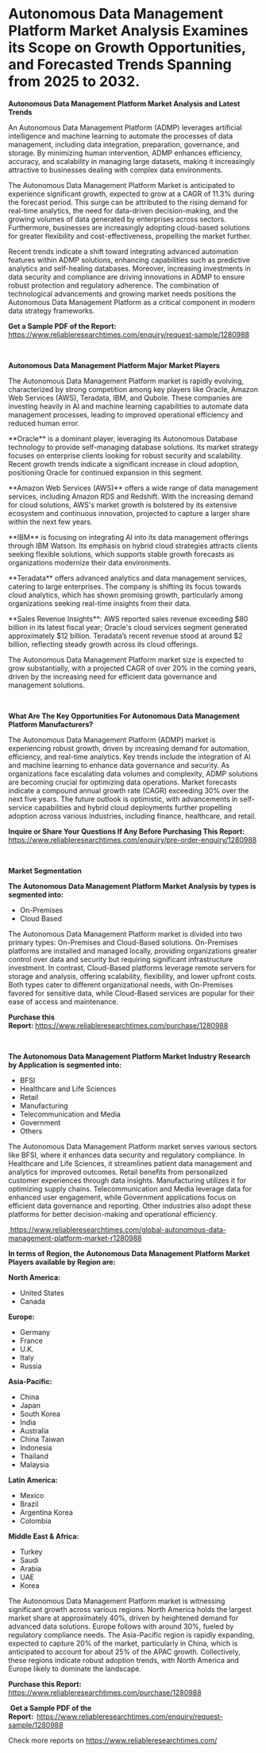 <p><h1>Autonomous Data Management Platform Market Analysis Examines its Scope on Growth Opportunities, and Forecasted Trends Spanning from 2025 to 2032.</h1></p><p><strong>Autonomous Data Management Platform Market Analysis and Latest Trends</strong></p>
<p><p>An Autonomous Data Management Platform (ADMP) leverages artificial intelligence and machine learning to automate the processes of data management, including data integration, preparation, governance, and storage. By minimizing human intervention, ADMP enhances efficiency, accuracy, and scalability in managing large datasets, making it increasingly attractive to businesses dealing with complex data environments.</p><p>The Autonomous Data Management Platform Market is anticipated to experience significant growth, expected to grow at a CAGR of 11.3% during the forecast period. This surge can be attributed to the rising demand for real-time analytics, the need for data-driven decision-making, and the growing volumes of data generated by enterprises across sectors. Furthermore, businesses are increasingly adopting cloud-based solutions for greater flexibility and cost-effectiveness, propelling the market further. </p><p>Recent trends indicate a shift toward integrating advanced automation features within ADMP solutions, enhancing capabilities such as predictive analytics and self-healing databases. Moreover, increasing investments in data security and compliance are driving innovations in ADMP to ensure robust protection and regulatory adherence. The combination of technological advancements and growing market needs positions the Autonomous Data Management Platform as a critical component in modern data strategy frameworks.</p></p>
<p><strong>Get a Sample PDF of the Report:&nbsp;</strong> <a href="https://www.reliableresearchtimes.com/enquiry/request-sample/1280988?utm_campaign=3536&utm_medium=2&utm_source=Github&utm_content=ia&utm_term=24032025&utm_id=autonomous-data-management-platform">https://www.reliableresearchtimes.com/enquiry/request-sample/1280988</a></p>
<p>&nbsp;</p>
<p><strong>Autonomous Data Management Platform Major Market Players</strong></p>
<p><p>The Autonomous Data Management Platform market is rapidly evolving, characterized by strong competition among key players like Oracle, Amazon Web Services (AWS), Teradata, IBM, and Qubole. These companies are investing heavily in AI and machine learning capabilities to automate data management processes, leading to improved operational efficiency and reduced human error.</p><p>**Oracle** is a dominant player, leveraging its Autonomous Database technology to provide self-managing database solutions. Its market strategy focuses on enterprise clients looking for robust security and scalability. Recent growth trends indicate a significant increase in cloud adoption, positioning Oracle for continued expansion in this segment.</p><p>**Amazon Web Services (AWS)** offers a wide range of data management services, including Amazon RDS and Redshift. With the increasing demand for cloud solutions, AWS's market growth is bolstered by its extensive ecosystem and continuous innovation, projected to capture a larger share within the next few years.</p><p>**IBM** is focusing on integrating AI into its data management offerings through IBM Watson. Its emphasis on hybrid cloud strategies attracts clients seeking flexible solutions, which supports stable growth forecasts as organizations modernize their data environments.</p><p>**Teradata** offers advanced analytics and data management services, catering to large enterprises. The company is shifting its focus towards cloud analytics, which has shown promising growth, particularly among organizations seeking real-time insights from their data.</p><p>**Sales Revenue Insights**: AWS reported sales revenue exceeding $80 billion in its latest fiscal year; Oracle's cloud services segment generated approximately $12 billion. Teradata’s recent revenue stood at around $2 billion, reflecting steady growth across its cloud offerings.</p><p>The Autonomous Data Management Platform market size is expected to grow substantially, with a projected CAGR of over 20% in the coming years, driven by the increasing need for efficient data governance and management solutions.</p></p>
<p>&nbsp;</p>
<p><strong>What Are The Key Opportunities For Autonomous Data Management Platform Manufacturers?</strong></p>
<p><p>The Autonomous Data Management Platform (ADMP) market is experiencing robust growth, driven by increasing demand for automation, efficiency, and real-time analytics. Key trends include the integration of AI and machine learning to enhance data governance and security. As organizations face escalating data volumes and complexity, ADMP solutions are becoming crucial for optimizing data operations. Market forecasts indicate a compound annual growth rate (CAGR) exceeding 30% over the next five years. The future outlook is optimistic, with advancements in self-service capabilities and hybrid cloud deployments further propelling adoption across various industries, including finance, healthcare, and retail.</p></p>
<p><strong>Inquire or Share Your Questions If Any Before Purchasing This Report:</strong> <a href="https://www.reliableresearchtimes.com/enquiry/pre-order-enquiry/1280988?utm_campaign=3536&utm_medium=2&utm_source=Github&utm_content=ia&utm_term=24032025&utm_id=autonomous-data-management-platform">https://www.reliableresearchtimes.com/enquiry/pre-order-enquiry/1280988</a></p>
<p>&nbsp;</p>
<p><strong>Market Segmentation</strong></p>
<p><strong>The Autonomous Data Management Platform Market Analysis by types is segmented into:</strong></p>
<p><ul><li>On-Premises</li><li>Cloud Based</li></ul></p>
<p><p>The Autonomous Data Management Platform market is divided into two primary types: On-Premises and Cloud-Based solutions. On-Premises platforms are installed and managed locally, providing organizations greater control over data and security but requiring significant infrastructure investment. In contrast, Cloud-Based platforms leverage remote servers for storage and analysis, offering scalability, flexibility, and lower upfront costs. Both types cater to different organizational needs, with On-Premises favored for sensitive data, while Cloud-Based services are popular for their ease of access and maintenance.</p></p>
<p><strong>Purchase this Report:&nbsp;</strong><a href="https://www.reliableresearchtimes.com/purchase/1280988?utm_campaign=3536&utm_medium=2&utm_source=Github&utm_content=ia&utm_term=24032025&utm_id=autonomous-data-management-platform">https://www.reliableresearchtimes.com/purchase/1280988</a></p>
<p>&nbsp;</p>
<p><strong>The Autonomous Data Management Platform Market Industry Research by Application is segmented into:</strong></p>
<p><ul><li>BFSI</li><li>Healthcare and Life Sciences</li><li>Retail</li><li>Manufacturing</li><li>Telecommunication and Media</li><li>Government</li><li>Others</li></ul></p>
<p><p>The Autonomous Data Management Platform market serves various sectors like BFSI, where it enhances data security and regulatory compliance. In Healthcare and Life Sciences, it streamlines patient data management and analytics for improved outcomes. Retail benefits from personalized customer experiences through data insights. Manufacturing utilizes it for optimizing supply chains. Telecommunication and Media leverage data for enhanced user engagement, while Government applications focus on efficient data governance and reporting. Other industries also adopt these platforms for better decision-making and operational efficiency.</p></p>
<p><a href="https://www.reliableresearchtimes.com/global-autonomous-data-management-platform-market-r1280988?utm_campaign=3536&utm_medium=2&utm_source=Github&utm_content=ia&utm_term=24032025&utm_id=autonomous-data-management-platform">&nbsp;https://www.reliableresearchtimes.com/global-autonomous-data-management-platform-market-r1280988</a></p>
<p><strong>In terms of Region, the Autonomous Data Management Platform Market Players available by Region are:</strong></p>
<p>
    <p> <strong> North America: </strong>
        <ul>
            <li>United States</li>
            <li>Canada</li>
        </ul>
        </p> 
    <p> <strong> Europe: </strong>
        <ul>
            <li>Germany</li>
            <li>France</li>
            <li>U.K.</li>
            <li>Italy</li>
            <li>Russia</li>
        </ul>
        </p> 
    <p> <strong> Asia-Pacific: </strong>
        <ul>
            <li>China</li>
            <li>Japan</li>
            <li>South Korea</li>
            <li>India</li>
            <li>Australia</li>
            <li>China Taiwan</li>
            <li>Indonesia</li>
            <li>Thailand</li>
            <li>Malaysia</li>
        </ul>
        </p> 
    <p> <strong> Latin America: </strong>
        <ul>
            <li>Mexico</li>
            <li>Brazil</li>
            <li>Argentina Korea</li>
            <li>Colombia</li>
        </ul>
        </p> 
    <p> <strong> Middle East & Africa: </strong>
        <ul>
            <li>Turkey</li>
            <li>Saudi</li>
            <li>Arabia</li>
            <li>UAE</li>
            <li>Korea</li>
        </ul>
    </p>
    </p>
<p><p>The Autonomous Data Management Platform market is witnessing significant growth across various regions. North America holds the largest market share at approximately 40%, driven by heightened demand for advanced data solutions. Europe follows with around 30%, fueled by regulatory compliance needs. The Asia-Pacific region is rapidly expanding, expected to capture 20% of the market, particularly in China, which is anticipated to account for about 25% of the APAC growth. Collectively, these regions indicate robust adoption trends, with North America and Europe likely to dominate the landscape.</p></p>
<p><strong>Purchase this Report: </strong><a href="https://www.reliableresearchtimes.com/purchase/1280988?utm_campaign=3536&utm_medium=2&utm_source=Github&utm_content=ia&utm_term=24032025&utm_id=autonomous-data-management-platform">https://www.reliableresearchtimes.com/purchase/1280988</a></p>
<p>&nbsp;<strong>Get a Sample PDF of the Report:&nbsp;&nbsp;</strong><a href="https://www.reliableresearchtimes.com/enquiry/request-sample/1280988?utm_campaign=3536&utm_medium=2&utm_source=Github&utm_content=ia&utm_term=24032025&utm_id=autonomous-data-management-platform">https://www.reliableresearchtimes.com/enquiry/request-sample/1280988</a></p>
<p><strong></strong></p>
<p>Check more reports on <a href="https://www.reliableresearchtimes.com/?utm_campaign=3536&utm_medium=2&utm_source=Github&utm_content=ia&utm_term=24032025&utm_id=autonomous-data-management-platform">https://www.reliableresearchtimes.com/</a></p>